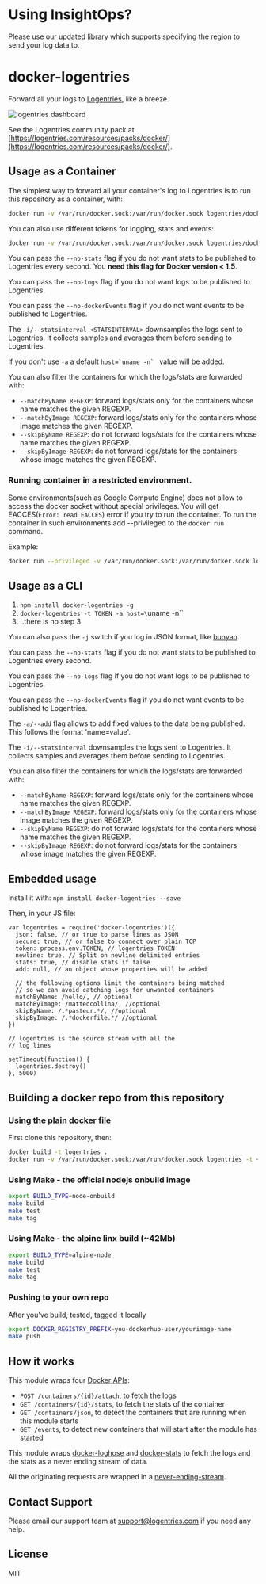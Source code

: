 # Using InsightOps?
Please use our updated [library](https://github.com/rapid7/r7insight_docker) which supports specifying the region to send your log data to.

# docker-logentries

Forward all your logs to [Logentries](https://logentries.com), like a breeze.

![logentries dashboard](https://raw.githubusercontent.com/nearform/docker-logentries/master/dashboard.png)

See the Logentries community pack at [https://logentries.com/resources/packs/docker/](https://logentries.com/resources/packs/docker/).

## Usage as a Container

The simplest way to forward all your container's log to Logentries is to
run this repository as a container, with:

```sh
docker run -v /var/run/docker.sock:/var/run/docker.sock logentries/docker-logentries -t <TOKEN> -j -a host=`uname -n`
```

You can also use different tokens for logging, stats and events:
```sh
docker run -v /var/run/docker.sock:/var/run/docker.sock logentries/docker-logentries -l <LOGSTOKEN> -k <STATSTOKEN> -e <EVENTSTOKEN> -j -a host=`uname -n`
```

You can pass the `--no-stats` flag if you do not want stats to be
published to Logentries every second. You __need this flag for Docker
version < 1.5__.

You can pass the `--no-logs` flag if you do not want logs to be published to Logentries.

You can pass the `--no-dockerEvents` flag if you do not want events to be
published to Logentries.

The `-i/--statsinterval <STATSINTERVAL>` downsamples the logs sent to Logentries. It collects samples and averages them before sending to Logentries.

If you don't use `-a` a default ``host=`uname -n` `` value will be added.

You can also filter the containers for which the logs/stats are
forwarded with:

* `--matchByName REGEXP`: forward logs/stats only for the containers whose name matches the given REGEXP.
* `--matchByImage REGEXP`: forward logs/stats only for the containers whose image matches the given REGEXP.
* `--skipByName REGEXP`: do not forward logs/stats for the containers whose name matches the given REGEXP.
* `--skipByImage REGEXP`: do not forward logs/stats for the containers whose image matches the given REGEXP.

### Running container in a restricted environment.
Some environments(such as Google Compute Engine) does not allow to access the docker socket without special privileges. You will get EACCES(`Error: read EACCES`) error if you try to run the container.
To run the container in such environments add --privileged to the `docker run` command.

Example:
```sh
docker run --privileged -v /var/run/docker.sock:/var/run/docker.sock logentries/docker-logentries -t <TOKEN> -j -a host=`uname -n`
```

## Usage as a CLI

1. `npm install docker-logentries -g`
2. `docker-logentries -t TOKEN -a host=\`uname -n\``
3. ..there is no step 3

You can also pass the `-j` switch if you log in JSON format, like
[bunyan](http://npm.im/bunyan).

You can pass the `--no-stats` flag if you do not want stats to be
published to Logentries every second.

You can pass the `--no-logs` flag if you do not want logs to be published to Logentries.

You can pass the `--no-dockerEvents` flag if you do not want events to be
published to Logentries.

The `-a/--add` flag allows to add fixed values to the data being
published. This follows the format 'name=value'.

The `-i/--statsinterval` downsamples the logs sent to Logentries. It collects samples and averages them before sending to Logentries.

You can also filter the containers for which the logs/stats are
forwarded with:

* `--matchByName REGEXP`: forward logs/stats only for the containers whose name matches the given REGEXP.
* `--matchByImage REGEXP`: forward logs/stats only for the containers whose image matches the given REGEXP.
* `--skipByName REGEXP`: do not forward logs/stats for the containers whose name matches the given REGEXP.
* `--skipByImage REGEXP`: do not forward logs/stats for the containers whose image matches the given REGEXP.

## Embedded usage

Install it with: `npm install docker-logentries --save`

Then, in your JS file:

```
var logentries = require('docker-logentries')({
  json: false, // or true to parse lines as JSON
  secure: true, // or false to connect over plain TCP
  token: process.env.TOKEN, // logentries TOKEN
  newline: true, // Split on newline delimited entries
  stats: true, // disable stats if false
  add: null, // an object whose properties will be added

  // the following options limit the containers being matched
  // so we can avoid catching logs for unwanted containers
  matchByName: /hello/, // optional
  matchByImage: /matteocollina/, //optional
  skipByName: /.*pasteur.*/, //optional
  skipByImage: /.*dockerfile.*/ //optional
})

// logentries is the source stream with all the
// log lines

setTimeout(function() {
  logentries.destroy()
}, 5000)
```

## Building a docker repo from this repository

### Using the plain docker file
First clone this repository, then:

```bash
docker build -t logentries .
docker run -v /var/run/docker.sock:/var/run/docker.sock logentries -t <TOKEN> -j -a host=`uname -n`
```
### Using Make - the official nodejs onbuild image 
```bash
export BUILD_TYPE=node-onbuild
make build
make test
make tag
```

### Using Make - the alpine linx build (~42Mb)
```bash
export BUILD_TYPE=alpine-node
make build
make test
make tag
```

### Pushing to your own repo
After you've build, tested, tagged it locally
```bash
export DOCKER_REGISTRY_PREFIX=you-dockerhub-user/yourimage-name
make push
```

## How it works

This module wraps four [Docker
APIs](https://docs.docker.com/reference/api/docker_remote_api_v1.17/):

* `POST /containers/{id}/attach`, to fetch the logs
* `GET /containers/{id}/stats`, to fetch the stats of the container
* `GET /containers/json`, to detect the containers that are running when
  this module starts
* `GET /events`, to detect new containers that will start after the
  module has started

This module wraps
[docker-loghose](https://github.com/mcollina/docker-loghose) and
[docker-stats](https://github.com/pelger/docker-stats) to fetch the logs
and the stats as a never ending stream of data.

All the originating requests are wrapped in a
[never-ending-stream](https://github.com/mcollina/never-ending-stream).


## Contact Support

Please email our support team at support@logentries.com if you need any help.


## License

MIT
